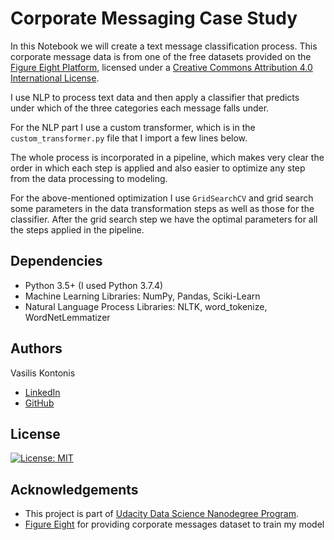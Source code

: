 # Corporate Messaging Case Study

In this Notebook we will create a text message classification process. This corporate message data is from one of the free datasets provided on the [Figure Eight Platform](https://www.figure-eight.com/data-for-everyone/), licensed under a [Creative Commons Attribution 4.0 International License](https://creativecommons.org/licenses/by/4.0/).

I use NLP to process text data and then apply a classifier that predicts under which of the three categories each message falls under.

For the NLP part I use a custom transformer, which is in the `custom_transformer.py` file that I import a few lines below.

The whole process is incorporated in a pipeline, which makes very clear the order in which each step is applied and also easier to optimize any step from the data processing to modeling.

For the above-mentioned optimization I use `GridSearchCV` and grid search some parameters in the data transformation steps as well as those for the classifier. After the grid search step we have the optimal parameters for all the steps applied in the pipeline.



## Dependencies
* Python 3.5+ (I used Python 3.7.4)
* Machine Learning Libraries: NumPy, Pandas, Sciki-Learn
* Natural Language Process Libraries: NLTK, word_tokenize, WordNetLemmatizer



## Authors

Vasilis Kontonis
 - [LinkedIn](https://www.linkedin.com/in/vasilis-kontonis-baa281b4/)
 - [GitHub](https://github.com/bkontonis)


## License
[![License: MIT](https://img.shields.io/badge/License-MIT-yellow.svg)](https://opensource.org/licenses/MIT)


## Acknowledgements
* This project is part of [Udacity Data Science Nanodegree Program](https://www.udacity.com/course/data-scientist-nanodegree--nd025).
* [Figure Eight](https://www.figure-eight.com/) for providing corporate messages dataset to train my model

